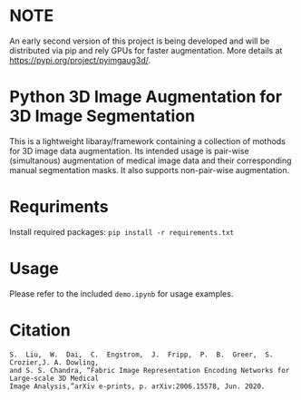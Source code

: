 # NOTE
An early second version of this project is being developed and will be distributed via pip and rely GPUs for faster augmentation. More details at https://pypi.org/project/pyimgaug3d/.

# Python 3D Image Augmentation for 3D Image Segmentation
This is a lightweight libaray/framework containing a collection of mothods for 3D image data augmentation. Its intended usage is pair-wise (simultanous) augmentation of medical image data and their corresponding manual segmentation masks. It also supports non-pair-wise augmentation.

# Requriments
Install required packages: `pip install -r requirements.txt`

# Usage
Please refer to the included `demo.ipynb` for usage examples.

# Citation 
```
S.  Liu,  W.  Dai,  C.  Engstrom,  J.  Fripp,  P.  B.  Greer,  S.  Crozier,J. A. Dowling, 
and S. S. Chandra, “Fabric Image Representation Encoding Networks for Large-scale 3D Medical 
Image Analysis,”arXiv e-prints, p. arXiv:2006.15578, Jun. 2020.
```
